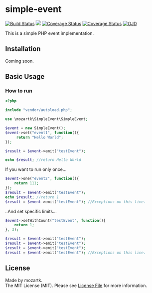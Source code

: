 # simple-event
<p align="left">
<a href="https://travis-ci.org/mozartk/SimpleEvent?branch=master"><img src="https://travis-ci.org/mozartk/SimpleEvent.svg?branch=master" alt="Build Status"></a>
<a href='https://travis-ci.org/mozartk/SimpleEvent?branch=master'><img src="https://img.shields.io/travis/php-v/mozartk/SimpleEvent.svg"></a>
<a href='https://coveralls.io/github/mozartk/SimpleEvent?branch=master'><img src='https://coveralls.io/repos/github/mozartk/SimpleEvent/badge.svg?branch=master' alt='Coverage Status' /></a>
<a href='https://opensource.org/licenses/MIT'><img src='https://img.shields.io/badge/License-MIT-green.svg' alt='Coverage Status' /></a>
<a href='OJDDEV.md'><img src="https://img.shields.io/badge/OJD-mozartk-green.svg" alt="OJD" title="WE ARE OJD"></a>
</p>  
This is a simple PHP event implementation.  

## Installation
Coming soon.
  
## Basic Usage
### How to run
```php
<?php

include "vendor/autoload.php";

use \mozartk\SimpleEvent\SimpleEvent;

$event = new SimpleEvent();
$event->set("event1", function(){
     return "Hello World";
});

$result = $event->emit("testEvent");

echo $result; //return Hello World
```

If you want to run only once...
```php
$event->one("event2", function(){
    return 111;
});
$result = $event->emit("testEvent");
echo $result; //return 1
$result = $event->emit("testEvent"); //Exceptions on this line.
```

..And set specific limits...
```php
$event->setWithCount("testEvent", function(){
    return 1;
}, 3);

$result = $event->emit("testEvent");
$result = $event->emit("testEvent");
$result = $event->emit("testEvent");
$result = $event->emit("testEvent"); //Exceptions on this line.
```

## License
Made by mozartk.  
The MIT License (MIT). Please see [License File](LICENSE.md) for more information.